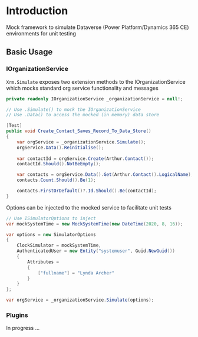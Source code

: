 # Introduction

Mock framework to simulate Dataverse (Power Platform/Dynamics 365 CE) environments for unit testing

## Basic Usage

### IOrganizationService

`Xrm.Simulate` exposes two extension methods to the IOrganizationService which mocks standard org service functionality and messages

```csharp
private readonly IOrganizationService _organizationService = null!;

// Use .Simulate() to mock the IOrganizationService 
// Use .Data() to access the mocked (in memory) data store

[Test]
public void Create_Contact_Saves_Record_To_Data_Store()
{
    var orgService = _organizationService.Simulate();
    orgService.Data().Reinitialise();
    
    var contactId = orgService.Create(Arthur.Contact());
    contactId.Should().NotBeEmpty();

    var contacts = orgService.Data().Get(Arthur.Contact().LogicalName);
    contacts.Count.Should().Be(1);

    contacts.FirstOrDefault()?.Id.Should().Be(contactId);
}
```

Options can be injected to the mocked service to facilitate unit tests

```csharp
// Use ISimulatorOptions to inject 
var mockSystemTime = new MockSystemTime(new DateTime(2020, 8, 16));

var options = new SimulatorOptions
{
    ClockSimulator = mockSystemTime,
    AuthenticatedUser = new Entity("systemuser", Guid.NewGuid())
    {
        Attributes =
        {
            ["fullname"] = "Lynda Archer"
        }
    }
};

var orgService = _organizationService.Simulate(options);

```

### Plugins

In progress ...